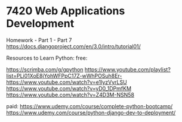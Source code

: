 # 7420 Web Applications Development

Homework - Part 1 - Part 7
https://docs.djangoproject.com/en/3.0/intro/tutorial01/


Resources to Learn Python:
free:

https://scrimba.com/g/gpython
https://www.youtube.com/playlist?list=PLi01XoE8jYohWFPpC17Z-wWhPOSuh8Er-
https://www.youtube.com/watch?v=e1IyzVyrLSU
https://www.youtube.com/watch?v=yD0_1DPmfKM
https://www.youtube.com/watch?v=Z4D3M-NSN58


paid: 
https://www.udemy.com/course/complete-python-bootcamp/
https://www.udemy.com/course/python-django-dev-to-deployment/
